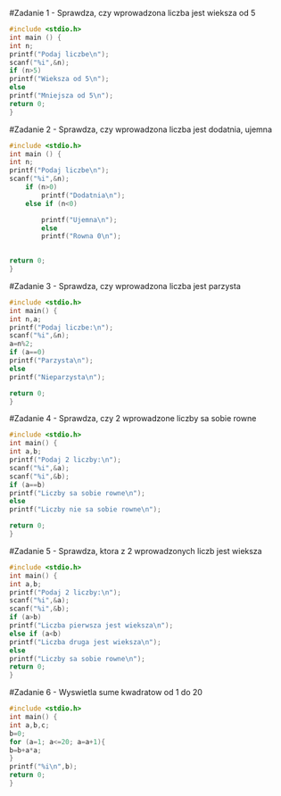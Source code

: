 #Zadanie 1 - Sprawdza, czy wprowadzona liczba jest wieksza od 5

```c
#include <stdio.h>
int main () {
int n;
printf("Podaj liczbe\n");
scanf("%i",&n);
if (n>5)
printf("Wieksza od 5\n");
else
printf("Mniejsza od 5\n");
return 0;
}
```
#Zadanie 2 - Sprawdza, czy wprowadzona liczba jest dodatnia, ujemna

```c
#include <stdio.h>
int main () {
int n;
printf("Podaj liczbe\n");
scanf("%i",&n);
    if (n>0)
        printf("Dodatnia\n");
    else if (n<0)

        printf("Ujemna\n");
        else
        printf("Rowna 0\n");
    

return 0;
}

```

#Zadanie 3 - Sprawdza, czy wprowadzona liczba jest parzysta

```c
#include <stdio.h>
int main() {
int n,a;
printf("Podaj liczbe:\n");
scanf("%i",&n);
a=n%2;
if (a==0)
printf("Parzysta\n");
else
printf("Nieparzysta\n");

return 0;
}
```

#Zadanie 4 - Sprawdza, czy 2 wprowadzone liczby sa sobie rowne

```c
#include <stdio.h>
int main() {
int a,b;
printf("Podaj 2 liczby:\n");
scanf("%i",&a);
scanf("%i",&b);
if (a==b)
printf("Liczby sa sobie rowne\n");
else
printf("Liczby nie sa sobie rowne\n");

return 0;
}

```

#Zadanie 5 - Sprawdza, ktora z 2 wprowadzonych liczb jest wieksza

```c
#include <stdio.h>
int main() {
int a,b;
printf("Podaj 2 liczby:\n");
scanf("%i",&a);
scanf("%i",&b);
if (a>b)
printf("Liczba pierwsza jest wieksza\n");
else if (a<b)
printf("Liczba druga jest wieksza\n");
else
printf("Liczby sa sobie rowne\n");
return 0;
}
```

#Zadanie 6 - Wyswietla sume kwadratow od 1 do 20

```c
#include <stdio.h>
int main() {
int a,b,c;
b=0;
for (a=1; a<=20; a=a+1){
b=b+a*a;
}
printf("%i\n",b);
return 0;
}
```
